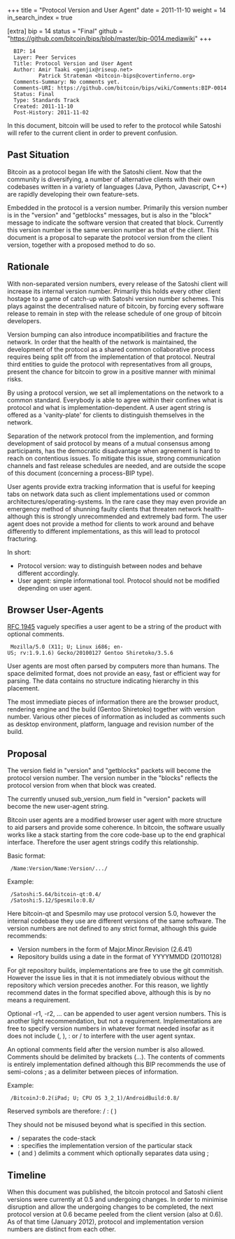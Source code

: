 +++
title = "Protocol Version and User Agent"
date = 2011-11-10
weight = 14
in_search_index = true

[extra]
bip = 14
status = "Final"
github = "https://github.com/bitcoin/bips/blob/master/bip-0014.mediawiki"
+++

      BIP: 14
      Layer: Peer Services
      Title: Protocol Version and User Agent
      Author: Amir Taaki <genjix@riseup.net>
              Patrick Strateman <bitcoin-bips@covertinferno.org>
      Comments-Summary: No comments yet.
      Comments-URI: https://github.com/bitcoin/bips/wiki/Comments:BIP-0014
      Status: Final
      Type: Standards Track
      Created: 2011-11-10
      Post-History: 2011-11-02

In this document, bitcoin will be used to refer to the protocol while
Satoshi will refer to the current client in order to prevent confusion.

## Past Situation

Bitcoin as a protocol began life with the Satoshi client. Now that the
community is diversifying, a number of alternative clients with their
own codebases written in a variety of languages (Java, Python,
Javascript, C++) are rapidly developing their own feature-sets.

Embedded in the protocol is a version number. Primarily this version
number is in the "version" and "getblocks" messages, but is also in the
"block" message to indicate the software version that created that
block. Currently this version number is the same version number as that
of the client. This document is a proposal to separate the protocol
version from the client version, together with a proposed method to do
so.

## Rationale

With non-separated version numbers, every release of the Satoshi client
will increase its internal version number. Primarily this holds every
other client hostage to a game of catch-up with Satoshi version number
schemes. This plays against the decentralised nature of bitcoin, by
forcing every software release to remain in step with the release
schedule of one group of bitcoin developers.

Version bumping can also introduce incompatibilities and fracture the
network. In order that the health of the network is maintained, the
development of the protocol as a shared common collaborative process
requires being split off from the implementation of that protocol.
Neutral third entities to guide the protocol with representatives from
all groups, present the chance for bitcoin to grow in a positive manner
with minimal risks.

By using a protocol version, we set all implementations on the network
to a common standard. Everybody is able to agree within their confines
what is protocol and what is implementation-dependent. A user agent
string is offered as a 'vanity-plate' for clients to distinguish
themselves in the network.

Separation of the network protocol from the implemention, and forming
development of said protocol by means of a mutual consensus among
participants, has the democratic disadvantage when agreement is hard to
reach on contentious issues. To mitigate this issue, strong
communication channels and fast release schedules are needed, and are
outside the scope of this document (concerning a process-BIP type).

User agents provide extra tracking information that is useful for
keeping tabs on network data such as client implementations used or
common architectures/operating-systems. In the rare case they may even
provide an emergency method of shunning faulty clients that threaten
network health- although this is strongly unrecommended and extremely
bad form. The user agent does not provide a method for clients to work
around and behave differently to different implementations, as this will
lead to protocol fracturing.

In short:

-   Protocol version: way to distinguish between nodes and behave
    different accordingly.
-   User agent: simple informational tool. Protocol should not be
    modified depending on user agent.

## Browser User-Agents

[RFC 1945](http://tools.ietf.org/html/rfc1945) vaguely specifies a user
agent to be a string of the product with optional comments.

` Mozilla/5.0 (X11; U; Linux i686; en-US; rv:1.9.1.6) Gecko/20100127 Gentoo Shiretoko/3.5.6`

User agents are most often parsed by computers more than humans. The
space delimited format, does not provide an easy, fast or efficient way
for parsing. The data contains no structure indicating hierarchy in this
placement.

The most immediate pieces of information there are the browser product,
rendering engine and the build (Gentoo Shiretoko) together with version
number. Various other pieces of information as included as comments such
as desktop environment, platform, language and revision number of the
build.

## Proposal

The version field in "version" and "getblocks" packets will become the
protocol version number. The version number in the "blocks" reflects the
protocol version from when that block was created.

The currently unused sub\_version\_num field in "version" packets will
become the new user-agent string.

Bitcoin user agents are a modified browser user agent with more
structure to aid parsers and provide some coherence. In bitcoin, the
software usually works like a stack starting from the core code-base up
to the end graphical interface. Therefore the user agent strings codify
this relationship.

Basic format:

` /Name:Version/Name:Version/.../`

Example:

` /Satoshi:5.64/bitcoin-qt:0.4/`  
` /Satoshi:5.12/Spesmilo:0.8/`

Here bitcoin-qt and Spesmilo may use protocol version 5.0, however the
internal codebase they use are different versions of the same software.
The version numbers are not defined to any strict format, although this
guide recommends:

-   Version numbers in the form of Major.Minor.Revision (2.6.41)
-   Repository builds using a date in the format of YYYYMMDD (20110128)

For git repository builds, implementations are free to use the git
commitish. However the issue lies in that it is not immediately obvious
without the repository which version precedes another. For this reason,
we lightly recommend dates in the format specified above, although this
is by no means a requirement.

Optional -r1, -r2, ... can be appended to user agent version numbers.
This is another light recommendation, but not a requirement.
Implementations are free to specify version numbers in whatever format
needed insofar as it does not include (, ), : or / to interfere with the
user agent syntax.

An optional comments field after the version number is also allowed.
Comments should be delimited by brackets (...). The contents of comments
is entirely implementation defined although this BIP recommends the use
of semi-colons ; as a delimiter between pieces of information.

Example:

` /BitcoinJ:0.2(iPad; U; CPU OS 3_2_1)/AndroidBuild:0.8/`

Reserved symbols are therefore: / : ( )

They should not be misused beyond what is specified in this section.

-   / separates the code-stack
-   : specifies the implementation version of the particular stack
-   ( and ) delimits a comment which optionally separates data using ;

## Timeline

When this document was published, the bitcoin protocol and Satoshi
client versions were currently at 0.5 and undergoing changes. In order
to minimise disruption and allow the undergoing changes to be completed,
the next protocol version at 0.6 became peeled from the client version
(also at 0.6). As of that time (January 2012), protocol and
implementation version numbers are distinct from each other.
